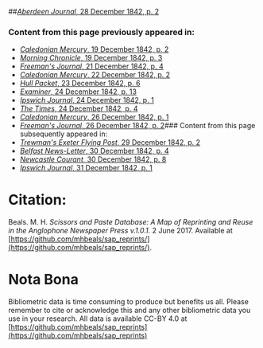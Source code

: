 ##[*Aberdeen Journal*, 28 December 1842, p. 2](https://mhbeals.github.io/sap_html/Aberdeen-Journal/Aberdeen-Journal-28-December-1842-p-2)

### Content from this page previously appeared in:
+ [*Caledonian Mercury*, 19 December 1842, p. 2](https://mhbeals.github.io/sap_html/Caledonian-Mercury/Caledonian-Mercury-19-December-1842-p-2)
+ [*Morning Chronicle*, 19 December 1842, p. 3](https://mhbeals.github.io/sap_html/Morning-Chronicle/Morning-Chronicle-19-December-1842-p-3)
+ [*Freeman's Journal*, 21 December 1842, p. 4](https://mhbeals.github.io/sap_html/Freeman's-Journal/Freeman's-Journal-21-December-1842-p-4)
+ [*Caledonian Mercury*, 22 December 1842, p. 2](https://mhbeals.github.io/sap_html/Caledonian-Mercury/Caledonian-Mercury-22-December-1842-p-2)
+ [*Hull Packet*, 23 December 1842, p. 6](https://mhbeals.github.io/sap_html/Hull-Packet/Hull-Packet-23-December-1842-p-6)
+ [*Examiner*, 24 December 1842, p. 13](https://mhbeals.github.io/sap_html/Examiner/Examiner-24-December-1842-p-13)
+ [*Ipswich Journal*, 24 December 1842, p. 1](https://mhbeals.github.io/sap_html/Ipswich-Journal/Ipswich-Journal-24-December-1842-p-1)
+ [*The Times*, 24 December 1842, p. 4](https://mhbeals.github.io/sap_html/The-Times/The-Times-24-December-1842-p-4)
+ [*Caledonian Mercury*, 26 December 1842, p. 1](https://mhbeals.github.io/sap_html/Caledonian-Mercury/Caledonian-Mercury-26-December-1842-p-1)
+ [*Freeman's Journal*, 26 December 1842, p. 2](https://mhbeals.github.io/sap_html/Freeman's-Journal/Freeman's-Journal-26-December-1842-p-2)### Content from this page subsequently appeared in:
+ [*Trewman's Exeter Flying Post*, 29 December 1842, p. 2](https://mhbeals.github.io/sap_html/Trewman's-Exeter-Flying-Post/Trewman's-Exeter-Flying-Post-29-December-1842-p-2)
+ [*Belfast News-Letter*, 30 December 1842, p. 4](https://mhbeals.github.io/sap_html/Belfast-News-Letter/Belfast-News-Letter-30-December-1842-p-4)
+ [*Newcastle Courant*, 30 December 1842, p. 8](https://mhbeals.github.io/sap_html/Newcastle-Courant/Newcastle-Courant-30-December-1842-p-8)
+ [*Ipswich Journal*, 31 December 1842, p. 1](https://mhbeals.github.io/sap_html/Ipswich-Journal/Ipswich-Journal-31-December-1842-p-1)
                    
# Citation: 

Beals. M. H. *Scissors and Paste Database: A Map of Reprinting and Reuse in the Anglophone Newspaper Press v.1.0.1.* 2 June 2017. Available at [https://github.com/mhbeals/sap_reprints/](https://github.com/mhbeals/sap_reprints/). 
                    
# Nota Bona

Bibliometric data is time consuming to produce but benefits us all. Please remember to cite or acknowledge this and any other bibliometric data you use in your research. All data is available CC-BY 4.0 at [https://github.com/mhbeals/sap_reprints](https://github.com/mhbeals/sap_reprints)